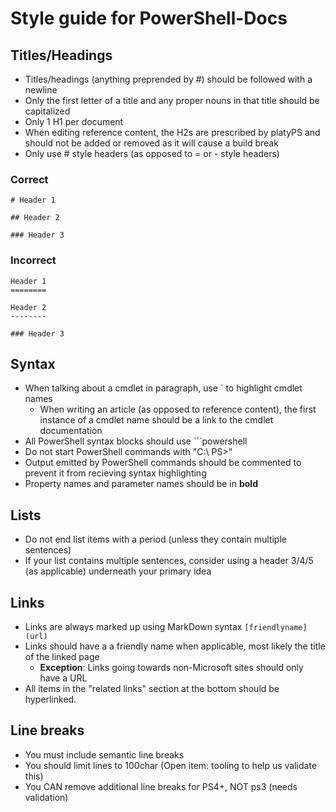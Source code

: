 # Style guide for PowerShell-Docs


## Titles/Headings

* Titles/headings (anything preprended by \#) should be followed with a newline
* Only the first letter of a title and any proper nouns in that title should be capitalized
* Only 1 H1 per document
* When editing reference content, the H2s are prescribed by platyPS and should not be added or removed as it will cause a build break
* Only use \# style headers (as opposed to = or \- style headers)

### Correct

```
# Header 1

## Header 2

### Header 3

```

### Incorrect

```
Header 1
========

Header 2
--------

### Header 3
```

## Syntax

* When talking about a cmdlet in paragraph, use \` to highlight cmdlet names
  * When writing an article (as opposed to reference content), the first instance of a cmdlet name should be a link to the cmdlet documentation
* All PowerShell syntax blocks should use &#96;&#96;&#96;powershell
* Do not start PowerShell commands with "C:\ PS>"
* Output emitted by PowerShell commands should be commented to prevent it from recieving syntax highlighting
* Property names and parameter names should be in **bold**


## Lists

* Do not end list items with a period (unless they contain multiple sentences)
* If your list contains multiple sentences, consider using a header 3/4/5 (as applicable) underneath your primary idea

## Links

* Links are always marked up using MarkDown syntax `[friendlyname](url)`
* Links should have a a friendly name when applicable, most likely the title of the linked page
  * **Exception**: Links going towards non-Microsoft sites should only have a URL
* All items in the "related links" section at the bottom should be hyperlinked. 

## Line breaks

* You must include semantic line breaks
* You should limit lines to 100char (Open item: tooling to help us validate this)
* You CAN remove additional line breaks for PS4+, NOT ps3 (needs validation)
